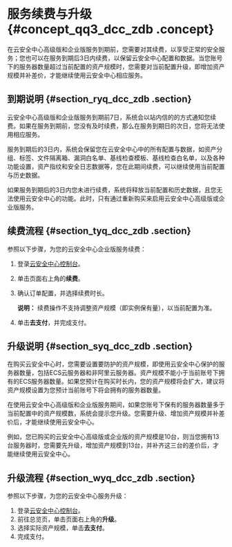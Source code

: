 # 服务续费与升级 {#concept_qq3_dcc_zdb .concept}

在云安全中心高级版和企业版服务到期前，您需要对其续费，以享受正常的安全服务；您也可以在服务到期后3日内续费，以保留云安全中心配置和数据。当您账号下的服务器数量超过当前配置的资产规模时，您需要对当前配置升级，即增加资产规模并补差价，才能继续使用云安全中心相应服务。

## 到期说明 {#section_ryq_dcc_zdb .section}

云安全中心高级版和企业版服务到期前7日，系统会以站内信的的方式通知您续费。如果在服务到期前，您没有及时续费，那么在服务到期日的次日，您将无法使用相应服务。

服务到期后的3日内，系统会保留您在云安全中心中的所有配置与数据，如资产分组、标签、文件隔离箱、漏洞白名单、基线检查模板、基线检查白名单，以及各种功能设置，资产指纹和安全日志数据等，您在此期间续费，可以继续使用当前配置与历史数据。

如果服务到期后的3日内您未进行续费，系统将释放当前配置和历史数据，且您无法使用云安全中心的功能。此时，只有通过重新购买来启用云安全中心高级版或企业版服务。

## 续费流程 {#section_tyq_dcc_zdb .section}

参照以下步骤，为您的云安全中心企业版服务续费：

1.  登录[云安全中心控制台](https://yundun.console.aliyun.com/?p=sas)。
2.  单击页面右上角的**续费**。
3.  确认订单配置，并选择续费时长。

    **说明：** 续费操作不支持调整资产规模（即实例保有量），以当前配置为准。

4.  单击**去支付**，并完成支付。

## 升级说明 {#section_syq_dcc_zdb .section}

在购买云安全中心时，您需要设置要防护的资产规模，即使用云安全中心保护的服务器数量，包括ECS云服务器和非阿里云服务器。资产规模不能小于当前账号下拥有的ECS服务器数量。如果您预计在购买时长内，您的资产规模将会扩大，建议将资产规模设置为您预计当前账号下将会拥有的服务器数量。

在使用云安全中心高级版和企业版服务期间，如果您账号下保有的服务器数量多于当前配置中的资产规模数，系统会提示您升级。您需要升级、增加资产规模并补差价后，才能继续使用云安全中心。

例如，您已购买的云安全中心高级版或企业版的资产规模是10台，则当您拥有13台服务器时，您需要先升级，增加资产规模到13台，并补齐这三台的差价后，才能继续使用云安全中心。

## 升级流程 {#section_wyq_dcc_zdb .section}

参照以下步骤，为您的云安全中心服务升级：

1.  登录[云安全中心控制台](https://yundun.console.aliyun.com/?p=sas)。
2.  前往总览页，单击页面右上角的**升级**。
3.  选择实际资产规模，单击**去支付**。
4.  完成支付。

